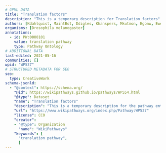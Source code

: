 ```yaml
---
# GPML DATA
title: "Translation factors"
description: "This is a temporary description for Translation factors"
authors: [Kdahlquist, MaintBot, Ddigles, Khanspers, Mkutmon, Egonw, Eweitz]
organisms: [Drosophila melanogaster]
annotations:
  - id: PW:0000101
    value: translation pathway
    type: Pathway Ontology
# ADDITIONAL DATA
last-edited: 2021-05-16
communities: []
wpid: "WP537"
# STRUCTURED METADATA FOR SEO
seo:
  type: CreativeWork
schema-jsonld:
  - "@context": https://schema.org/
    "@id": https://wikipathways.github.io/pathways/WP554.html
    "@type": Dataset
    "name": "Translation factors"
    "description": "This is a temporary description for the pathway entitled: Translation factors"
    "url": "https://www.wikipathways.org/index.php/Pathway:WP537"
    "license": CC0
    "creator":
    - "@type": Organization
      "name": "WikiPathways"
    "keywords": [
      "translation pathway",
      ]
---
```

